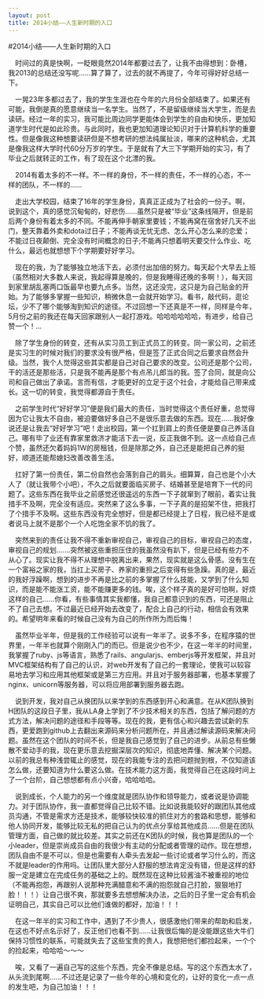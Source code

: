 ```yaml
---
layout: post
title: 2014小结——人生新时期的入口
---
```

#2014小结——人生新时期的入口


&emsp;时间过的真是快啊，一眨眼竟然2014年都要过去了，让我不由得想到：卧槽，我2013的总结还没写呢……算了算了，过去的就不再提了，今年可得好好总结一下。

&emsp;一晃23年多都过去了，我的学生生涯也在今年的六月份全部结束了。如果还有可能，我倒是真的愿意继续当一名学生。当然了，不是留级继续当大学生，而是去读研。经过一年的实习，我可能比周边同学更能体会到学生的自由和快乐，更加知道学生时代是如此珍贵。与此同时，我也更加知道理论知识对于计算机科学的重要性。但是像我这种想要读研但是不想考研的想法纯属扯淡，哪来的这种机会，尤其是像我这样大学时代60分万岁的学生。于是就有了大三下学期开始的实习，有了毕业之后就转正的工作，有了现在这个北漂的我。

&emsp;2014有着太多的不一样。不一样的身份，不一样的责任，不一样的心态，不一样的团队，不一样的……

&emsp;走出大学校园，结束了16年的学生身份，真真正正成为了社会的一份子。啊，说到这个，真的感觉沉甸甸的，好悲伤……虽然只是被“毕业”这条线隔开，但是前后两个身份有着太多的不同。不能再伸手朝家里要钱；不能再窝在宿舍好几天不出门，整天靠着外卖和dota过日子；不能再谈无忧无虑、怎么开心怎么来的恋爱；不能过日夜颠倒、完全没有时间概念的日子;不能再只想着明天要交什么作业、吃什么，最远也就想想下个学期要好好学习。

&emsp;现在的我，为了能够独立地活下去，必须付出加倍的努力。每天起个大早去上班（虽然相对大多数人来说，我起得算是晚的，但是我睡得还晚的多啊！），每天回到家里胡乱塞两口饭最早也要九点多。当然，这还没完，这只是为自己贴金的开始。为了能够多掌握一些知识，稍微休息一会就开始学习。看书，敲代码，逛论坛，少不了哪个能够淘到知识的途径。不过回想一下还真是不一样，同样是今年，5月份之前的我还在每天回家跟别人一起打游戏。哈哈哈哈哈哈，有进步，给自己赞一个！...

&emsp;除了学生身份的转变，还有从实习员工到正式员工的转变。同一家公司，之前还是实习生的时候对我们的要求没有很严格，但是签了正式合同之后要求自然会升级。当然，我个人觉得这些其实都是自己对自己要求的改变。公司还是那个公司，干的活还是那些活，只是我不能再是那个有点吊儿郎当的我。签了合同，就是向公司和自己做出了承诺。言而有信，才能更好的立足于这个社会，才能给自己带来成长。这一切的转变，我觉得都源自于责任。

&emsp;之前学生时代“好好学习”便是我们最大的责任，当时觉得这个责任好重，总觉得因为它让我太不自由，被迫要做好多自己不是很乐意去做的东西。现在......我好像说还是让我去“好好学习”吧！走出校园，第一个扛到肩上的责任便是要自己养活自己。哪有毕了业还有靠家里救济才能活下去一说，反正我做不到。这一点给自己点个赞，虽然还欠着妈妈1W的房租钱，但是除那之外，自己还是能把自己养的挺好，顺道还能帮媳妇改善改善生活。

&emsp;扛好了第一份责任，第二份自然也会落到自己的肩头。细算算，自己也是个小大人了（就让我带个小吧），不久之后就要面临买房子、结婚甚至是培育下一代的问题了。这些东西在我毕业之前感觉还很遥远的东西一下子就窜到了眼前，着实让我措手不及啊，完全没有适应。突然来了这么多事，一下子真的是招架不住，把我打了个措手不及啊。这些东西没有完全想好，但是都已经提上了日程，我已经不是或者说马上就不是那个一个人吃饱全家不饥的我了。

&emsp;突然来到的责任让我不得不重新审视自己，审视自己的目标，审视自己的态度，审视自己的规划.......突然被这些重担压住的我虽然没有趴下，但是已经有些力不从心了。现实让我不得不从理想中脱离出来，果然，现实就是这么骨感。没有生在一个富裕之家的我，当扛上买房子、养家的重担之后变得有些急躁。真的是，最近的我好浮躁啊，想到的进步不再是比之前的多掌握了什么技能，又学到了什么知识，而是能不能涨工资，能不能赚更多的钱。唉，这个样子真的是好可怕啊，好烦这样的自己......你看，有些事情其实我都懂，我自己都意识到的东西，可还是阻止不了自己去想。不过最近已经开始去改变了，配合上自己的行动，相信会有效果的。希望明年来看的时候自己没有为自己的所作所为而后悔！

&emsp;虽然毕业半年，但是我的工作经验可以说有一年半了。说多不多，在程序猿的世界里，一年半也就算个刚刚入门的而已。但是说少也不少，在这一年半的时间里，我掌握了ruby、js等语言，熟悉了rails、angularjs、emberjs等开发框架，并且对MVC框架结构有了自己的认识，对web开发有了自己的一套理论，使我可以较容易地去学习和应用其他框架或是第三方应用。并且对于服务器部署，也基本掌握了nginx、unicorn等服务器，可以将应用部署到服务器去跑。

&emsp;说到开发，我对自己从换团队以来学到的东西感到开心和满意。在从K团队换到H团队的这段日子里，我从LA身上学到了不少技术相关的东西，包括了解问题的方式方法，解决问题的途径和手段等等。现在的我，更有信心和兴趣去尝试新的东西，更爱跑到github上去翻出来源码来分析问题所在，并且通过解读源码来解决问题。虽然在这个团队的时间不长，但是我自己感觉到了自己的进步。从前总有些懒散不爱动手的我，现在更乐意去挖掘深层次的知识，彻底地弄懂、解决某个问题。以前的我总有种浅尝辄止的感觉，现在的我能专注的去把问题抛到根，不仅知道该怎么做，还要知道为什么要这么做。在技术能力这方面，我觉得自己在这段时间上了一个台阶，自己想想都有点小兴奋，哈哈哈哈。

&emsp;说到成长，个人能力的另一个维度就是团队协作和领导能力，或者说是协调能力。对于团队协作，我一直都觉得自己比较不错。比如说我能较好的跟团队其他成员沟通，不管是需求方还是技术，能够较快较准的抓住对方的套路和思想，能够和他人协同开发，能够比较无私的把自己认为的优点分享给其他成员......但是在团队管理方面，自己做的就比较差。其实之前还在K团队的时候，我也算是团队的一个小leader，但是崇尚成员自由的我很少有主动的分配或者管理的动作。现在想想，团队自由不是不可以，但是也需要有人牵头去发起一些讨论或者学习什么的，而这不就是leader的作用吗。让团队里大部分人舒服的想法肯定没有错，但是这样的舒服一定是建立在完成任务的基础之上的。既然现在这种比较酱油不被重视的地位（不能再抱怨，再跟别人说那种充满醋意和不满的抱怨就自己打脸，狠狠地打脸！！！）让自己很不爽，那就要多去想想解决办法，之后的日子里一定会有机会证明自己，其实自己可以比他们谁做的都好，加油！！！

&emsp;在这一年半的实习和工作中，遇到了不少贵人，很感激他们带来的帮助和启发，在这也不好点名示好了，反正他们也看不到......让我很后悔的是没能跟这些大牛们保持习惯性的联系，可能就失去了这些宝贵的贵人，我想把他们都捡起来，一个个的捡起来，哈哈哈～～～

&emsp;唉，又看了一遍自己写的这些个东西，完全不像是总结。写的这个东西太水了，从头流到尾啊......不过还是记录了一些今年的心境和变化的，让好的变化一点一点的发生吧，为自己加油！！！

